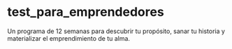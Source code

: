 # test_para_emprendedores
Un programa de 12 semanas para descubrir tu propósito, sanar tu historia y materializar  el emprendimiento de tu alma.
